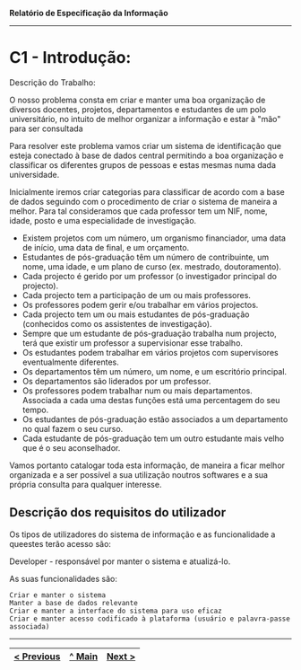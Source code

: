 **Relatório de Especificação da Informação**

<hr>

# C1 - Introdução:

Descrição do Trabalho:

O nosso problema consta em criar e manter uma boa organização de diversos docentes, projetos, departamentos e estudantes de um polo universitário, no intuito de melhor organizar a informação e estar à "mão" para ser consultada  

Para resolver este problema vamos criar um sistema de identificação que esteja conectado à base de dados central permitindo a boa organização e classificar os diferentes grupos de pessoas e estas mesmas numa dada universidade.

Inicialmente iremos criar categorias para classificar de acordo com a base de dados seguindo com o procedimento de criar o sistema de maneira a melhor. Para tal consideramos que cada professor tem um NIF, nome, idade, posto e uma especialidade de investigação.

* Existem projetos com um número, um organismo financiador, uma data de início, uma data de final, e um orçamento.
* Estudantes de pós-graduação têm um número de contribuinte, um nome, uma idade, e um plano de curso (ex. mestrado, doutoramento).
* Cada projecto é gerido por um professor (o investigador principal do projecto).
* Cada projecto tem a participação de um ou mais professores.
* Os professores podem gerir e/ou trabalhar em vários projectos.
* Cada projecto tem um ou mais estudantes de pós-graduação (conhecidos como os assistentes de investigação).
* Sempre que um estudante de pós-graduação trabalha num projecto, terá que existir um professor a supervisionar esse trabalho. 
* Os estudantes podem trabalhar em vários projetos com supervisores eventualmente diferentes.
* Os departamentos têm um número, um nome, e um escritório principal.
* Os departamentos são liderados por um professor.
* Os professores podem trabalhar num ou mais departamentos. Associada a cada uma destas funções está uma percentagem do seu tempo.
* Os estudantes de pós-graduação estão associados a um departamento no qual fazem o seu curso.
* Cada estudante de pós-graduação tem um outro estudante mais velho que é o seu aconselhador.

Vamos portanto catalogar toda esta informação, de maneira a ficar melhor organizada e a ser possível a sua utilização noutros softwares e a sua própria consulta para qualquer interesse.


## Descrição dos requisitos do utilizador

Os tipos de utilizadores do sistema de informação e as funcionalidade a queestes terão acesso são:

Developer - responsável por manter o sistema e atualizá-lo.

As suas funcionalidades são:

    Criar e manter o sistema
    Manter a base de dados relevante
    Criar e manter a interface do sistema para uso eficaz
    Criar e manter acesso codificado à plataforma (usuário e palavra-passe associada)


---
[< Previous](rebd00.md) | [^ Main](https://github.com/JoseMSoares/TCM22-SIBD-G04) | [Next >](rebd02.md)
:--- | :---: | ---: 